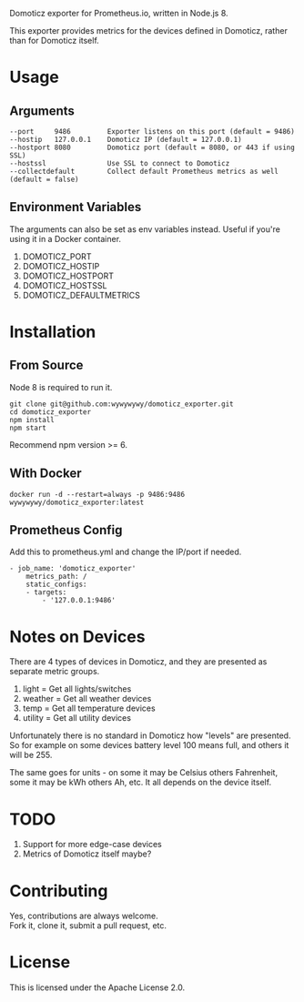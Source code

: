 Domoticz exporter for Prometheus.io, written in Node.js 8.

This exporter provides metrics for the devices defined in Domoticz, rather than for Domoticz itself.

# Usage

## Arguments

    --port     9486         Exporter listens on this port (default = 9486)
    --hostip   127.0.0.1    Domoticz IP (default = 127.0.0.1)
    --hostport 8080         Domoticz port (default = 8080, or 443 if using SSL)
    --hostssl               Use SSL to connect to Domoticz
    --collectdefault        Collect default Prometheus metrics as well (default = false)

## Environment Variables

The arguments can also be set as env variables instead. Useful if you're using it in a Docker container.
1. DOMOTICZ_PORT
2. DOMOTICZ_HOSTIP
3. DOMOTICZ_HOSTPORT
3. DOMOTICZ_HOSTSSL
4. DOMOTICZ_DEFAULTMETRICS

# Installation

## From Source

Node 8 is required to run it.

    git clone git@github.com:wywywywy/domoticz_exporter.git
    cd domoticz_exporter
    npm install
    npm start

Recommend npm version >= 6.

## With Docker

    docker run -d --restart=always -p 9486:9486 wywywywy/domoticz_exporter:latest

## Prometheus Config

Add this to prometheus.yml and change the IP/port if needed.

    - job_name: 'domoticz_exporter'
        metrics_path: /
        static_configs:
        - targets:
            - '127.0.0.1:9486'

# Notes on Devices

There are 4 types of devices in Domoticz, and they are presented as separate metric groups.

1. light = Get all lights/switches
2. weather = Get all weather devices
3. temp = Get all temperature devices
4. utility = Get all utility devices

Unfortunately there is no standard in Domoticz how "levels" are presented.  So for example on some devices battery level 100 means full, and others it will be 255.

The same goes for units - on some it may be Celsius others Fahrenheit, some it may be kWh others Ah, etc.  It all depends on the device itself.

# TODO

1. Support for more edge-case devices
2. Metrics of Domoticz itself maybe?

# Contributing

Yes, contributions are always welcome.  
Fork it, clone it, submit a pull request, etc.

# License

This is licensed under the Apache License 2.0.
